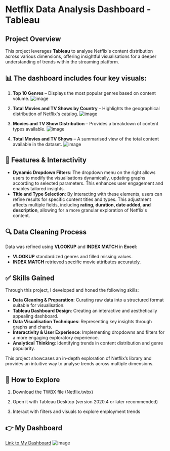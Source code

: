 # Netflix Data Analysis Dashboard - Tableau

## Project Overview
This project leverages **Tableau** to analyse Netflix's content distribution across various dimensions, offering insightful visualisations for a deeper understanding of trends within the streaming platform. 

## 📊 The dashboard includes four key visuals:

1. **Top 10 Genres** – Displays the most popular genres based on content volume.
![image](https://github.com/user-attachments/assets/6eb76f89-a3ea-4f23-9af8-77b6f46375a1)


2. **Total Movies and TV Shows by Country** – Highlights the geographical distribution of Netflix's catalog.
![image](https://github.com/user-attachments/assets/aa8ac813-d3c5-4137-b3bb-b2b12bdb4810)

3. **Movies and TV Show Distribution** – Provides a breakdown of content types available.
![image](https://github.com/user-attachments/assets/8dea4dbc-90d1-47da-9e09-fafa09219ae9)

4. **Total Movies and TV Shows** – A summarised view of the total content available in the dataset.
![image](https://github.com/user-attachments/assets/f6553f2c-045c-4ca8-8428-46aecf3d135b)


## 📌 Features & Interactivity
- **Dynamic Dropdown Filters**: The dropdown menu on the right allows users to modify the visualisations dynamically, updating graphs according to selected parameters. This enhances user engagement and enables tailored insights.
- **Title and Type Selection**: By interacting with these elements, users can refine results for specific content titles and types. This adjustment affects multiple fields, including **rating, duration, date added, and description**, allowing for a more granular exploration of Netflix's content.

## 🔍 Data Cleaning Process
Data was refined using **VLOOKUP** and **INDEX MATCH** in **Excel**:
- **VLOOKUP** standardized genres and filled missing values.
- **INDEX MATCH** retrieved specific movie attributes accurately.

## ✅ Skills Gained
Through this project, I developed and honed the following skills:

- **Data Cleaning & Preparation**: Curating raw data into a structured format suitable for visualisation.
- **Tableau Dashboard Design**: Creating an interactive and aesthetically appealing dashboard.
- **Data Visualisation Techniques**: Representing key insights through graphs and charts.
- **Interactivity & User Experience**: Implementing dropdowns and filters for a more engaging exploratory experience.
- **Analytical Thinking**: Identifying trends in content distribution and genre popularity.

This project showcases an in-depth exploration of Netflix’s library and provides an intuitive way to analyse trends across multiple dimensions.

## 🚀 How to Explore
 
1. Download the TWBX file (Netflix.twbx)

2. Open it with Tableau Desktop (version 2020.4 or later recommended)

3. Interact with filters and visuals to explore employment trends
 

## 👉 My Dashboard
[Link to My Dashboard](https://public.tableau.com/app/profile/krishan.mehta/viz/Netflix_17469091513000/Dashboard1#1)
![image](https://github.com/user-attachments/assets/03519692-f9f6-43b5-8c34-8c086b4d9470)



